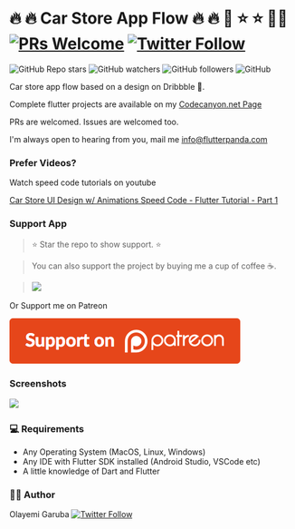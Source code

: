 # 🔥 🔥 Car Store App Flow 🔥 🔥 💫 ⭐️ ⭐️ 👨‍💻 [![PRs Welcome](https://img.shields.io/badge/PRs-welcome-brightgreen.svg?style=flat-square)](http://makeapullrequest.com) [![Twitter Follow](https://img.shields.io/twitter/follow/iam_olayemii.svg?style=social)](https://twitter.com/iam_olayemii)

![GitHub Repo stars](https://img.shields.io/github/stars/olayemii/flutter-car-store?style=social) ![GitHub watchers](https://img.shields.io/github/watchers/olayemii/flutter-car-store?style=social) ![GitHub followers](https://img.shields.io/github/followers/olayemii?style=social) ![GitHub](https://img.shields.io/github/license/olayemii/flutter-car-store)

Car store app flow based on a design on Dribbble 💓.

Complete flutter projects are available on my <a href="https://codecanyon.net/user/chris2code/portfolio">Codecanyon.net Page</a>

PRs are welcomed. Issues are welcomed too.

I'm always open to hearing from you, mail me <a href="mailto:info@flutterpanda.com">info@flutterpanda.com</a>


### Prefer Videos?

Watch speed code tutorials on youtube

<a href="https://youtu.be/5CIO1fmgm0k">Car Store UI Design w/ Animations Speed Code - Flutter Tutorial - Part 1</a>

### Support App

> ⭐️ Star the repo to show support. ⭐️

> You can also support the project by buying me a cup of coffee ☕️.

> <a href="https://www.buymeacoffee.com/xPGLYEr"><img src="https://img.buymeacoffee.com/button-api/?text=Buy me a coffee&emoji=&slug=xPGLYEr&button_colour=BD5FFF&font_colour=ffffff&font_family=Cookie&outline_colour=000000&coffee_colour=FFDD00"></a>

Or Support me on Patreon

<a href="https://www.patreon.com/bePatron?u=48456662" data-patreon-widget-type="become-patron-button"><img src="https://raw.githubusercontent.com/codebard/patron-button-and-widgets-by-codebard/master/images/patreon-medium-button.png" alt="Become a Patreon!" /></a>

### Screenshots

<img src="https://res.cloudinary.com/olayemii/image/upload/v1614416896/Untitled_10_mkjl4q.gif" />

### 💻 Requirements

- Any Operating System (MacOS, Linux, Windows)
- Any IDE with Flutter SDK installed (Android Studio, VSCode etc)
- A little knowledge of Dart and Flutter

### 👨‍💻 Author

Olayemi Garuba
[![Twitter Follow](https://img.shields.io/twitter/follow/iam_olayemii.svg?style=social)](https://twitter.com/iam_olayemii)
